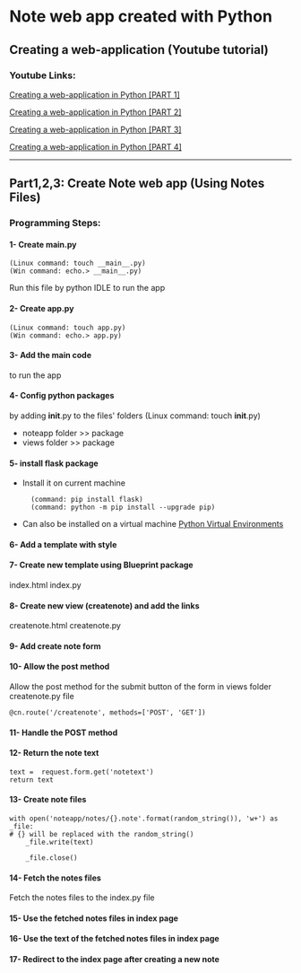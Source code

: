 # Note web app created with Python

## Creating a web-application (Youtube tutorial)

### Youtube Links:
[Creating a web-application in Python [PART 1]](https://www.youtube.com/watch?v=Dqd8ZHWErpE)

[Creating a web-application in Python [PART 2]](https://www.youtube.com/watch?v=2Nuhh_C4FbM&t=6s)

[Creating a web-application in Python [PART 3]](https://www.youtube.com/watch?v=TwpUpVpknCE)

[Creating a web-application in Python [PART 4]](https://www.youtube.com/watch?v=2SPjxL-66AM)

---

## Part1,2,3: Create Note web app (Using Notes Files)
### Programming Steps:

#### 1- Create __main__.py 
    (Linux command: touch __main__.py)
    (Win command: echo.> __main__.py)
Run this file by python IDLE to run the app 

#### 2- Create app.py 
    (Linux command: touch app.py)
    (Win command: echo.> app.py)

#### 3- Add the main code
to run the app

#### 4- Config python packages
by adding __init__.py to the files' folders
    (Linux command: touch __init__.py)
* noteapp folder >> package
* views folder >> package
    
#### 5- install flask package
* Install it on current machine
    
        (command: pip install flask)
        (command: python -m pip install --upgrade pip)
    
* Can also be installed on a virtual machine
[Python Virtual Environments](https://realpython.com/python-virtual-environments-a-primer/)

#### 6- Add a template with style
    
#### 7- Create new template using Blueprint package
index.html
index.py

#### 8- Create new view (createnote) and add the links
createnote.html
createnote.py

#### 9- Add create note form

#### 10- Allow the post method
Allow the post method for the submit button of the form in views folder createnote.py file
    
    @cn.route('/createnote', methods=['POST', 'GET'])
    
#### 11- Handle the POST method

#### 12- Return the note text
    text =  request.form.get('notetext')
    return text
    
#### 13- Create note files
    with open('noteapp/notes/{}.note'.format(random_string()), 'w+') as _file:
    # {} will be replaced with the random_string()
        _file.write(text)

        _file.close()
        
#### 14- Fetch the notes files
Fetch the notes files to the index.py file
    
#### 15- Use the fetched notes files in index page

#### 16- Use the text of the fetched notes files in index page

#### 17- Redirect to the index page after creating a new note

